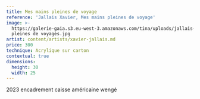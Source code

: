 ```yaml
---
title: Mes mains pleines de voyage
reference: 'Jallais Xavier, Mes mains pleines de voyage'
image: >-
  https://galerie-gaia.s3.eu-west-3.amazonaws.com/tina/uploads/jallais-xavier/galerie-gaia-jallais-xavier-Mains
  pleines de voyages.jpg
artist: content/artists/xavier-jallais.md
price: 300
technique: Acrylique sur carton
contextual: true
dimensions:
  height: 30
  width: 25
---
```


2023 encadrement caisse américaine wengé
